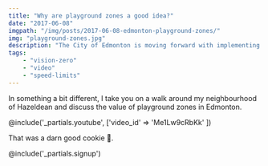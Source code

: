 ```yaml
---
title: "Why are playground zones a good idea?"
date: "2017-06-08"
imgpath: "/img/posts/2017-06-08-edmonton-playground-zones/"
img: "playground-zones.jpg"
description: "The City of Edmonton is moving forward with implementing playground zones. Why are they a good idea? Troy explains in this video"
tags: 
    - "vision-zero"
    - "video"
    - "speed-limits"
---
```


In something a bit different, I take you on a walk around my neighbourhood of Hazeldean and discuss the value of
playground zones in Edmonton.

@include('_partials.youtube', ['video_id' => 'Me1Lw9cRbKk' ])

That was a darn good cookie 🍪.

@include('_partials.signup')
